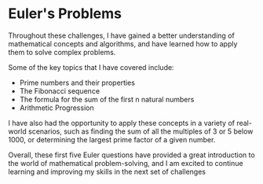 # Euler's Problems
Throughout these challenges, I have gained a better understanding of mathematical concepts and algorithms, and have learned how to apply them to solve complex problems.

Some of the key topics that I have covered include:

-   Prime numbers and their properties
-   The Fibonacci sequence
-   The formula for the sum of the first n natural numbers
-   Arithmetic Progression

I have also had the opportunity to apply these concepts in a variety of real-world scenarios, such as finding the sum of all the multiples of 3 or 5 below 1000, or determining the largest prime factor of a given number.

Overall, these first five Euler questions have provided a great introduction to the world of mathematical problem-solving, and I am excited to continue learning and improving my skills in the next set of challenges